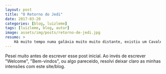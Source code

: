 ```yaml
---
layout: post
title: "O Retorno do Jedi"
date: 2017-03-20
categories: [blog, luizleme]
tags: [luizleme, blog, autor]
image: assets/img/posts/retorno-de-jedi.jpg
resumo: >
    Há muito tempo numa galáxia muito muito distante, existiu um Cavaleiro Jedi que repentinamente desapareceu, agora ele está de volta para reassumir seu locar em sua comunidade.
---
```


Pesei muito antes de escrever esse post inicial. Ao invés de escrever "Welcome", "Bem-vindos", ou algo pareceido, resolvi deixar claro as minhas intensões com este site/blog.